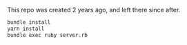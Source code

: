This repo was created 2 years ago, and left there since after.

```bash
bundle install
yarn install
bundle exec ruby server.rb
```

